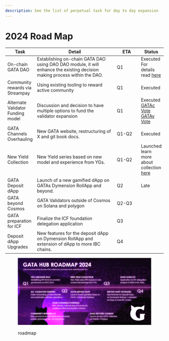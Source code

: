 ```yaml
---
description: See the list of perpetual task for day to day expansion
---
```


# 2024 Road Map

<table><thead><tr><th>Task</th><th width="287">Detail</th><th width="73">ETA</th><th>Status</th></tr></thead><tbody><tr><td>On-chain GATA DAO</td><td>Establishing on-chain GATA DAO using DAO DAO module,  it will enhance the existing decision making process within the DAO.  </td><td>Q1</td><td>Executed<br>For details read <a href="../gata-nft-dao/on-chain-gata-dao.md">here</a></td></tr><tr><td>Community rewards via Streampay</td><td>Using existing tooling to reward active community </td><td>Q1</td><td>Executed</td></tr><tr><td>Alternate Validator Funding model</td><td>Discussion and decision to have multiple options to fund the validator expansion</td><td>Q1</td><td>Executed <br><a href="https://daodao.zone/dao/stars19fz2t65uqlhrrznpllmmu7nzsvv3v2p4wruypthy7yjpsz5rltvqp6gjsk/proposals/A2">GATAc Vote <br></a><a href="https://daodao.zone/dao/stars1t5kx0emmfep57u8g6dupd6zs6z58v39zky852gm58lj3nwpuexuq0krw0c/proposals/A2">GATAv Vote</a></td></tr><tr><td>GATA Channels Overhauling</td><td>New GATA website, restructuring of X and git book docs.</td><td>Q1-Q2</td><td>Executed</td></tr><tr><td>New Yield Collection</td><td>New Yield series based on new model and experience from YGs.</td><td>Q1-Q2</td><td>Launched<br>learn more about collection <a href="../yield-paws/">here</a></td></tr><tr><td>GATA Deposit dApp</td><td>Launch of a new gamified dApp on GATAs Dymension RollApp and beyond.  </td><td>Q2</td><td>Late </td></tr><tr><td>GATA beyond Cosmos</td><td>GATA Validators outside of Cosmos on Solana and polygon</td><td>Q2-Q3</td><td></td></tr><tr><td>GATA preparation for ICF</td><td>Finalize the ICF foundation delegation application </td><td>Q3</td><td></td></tr><tr><td>Deposit dApp Upgrades</td><td>New features for the deposit dApp on Dymension RollApp and extension of dApp to more IBC chains. </td><td>Q4</td><td></td></tr></tbody></table>

<figure><img src="../../.gitbook/assets/image (1) (1) (1) (1) (1) (1) (1) (1) (1) (1) (1).png" alt=""><figcaption><p>roadmap</p></figcaption></figure>
